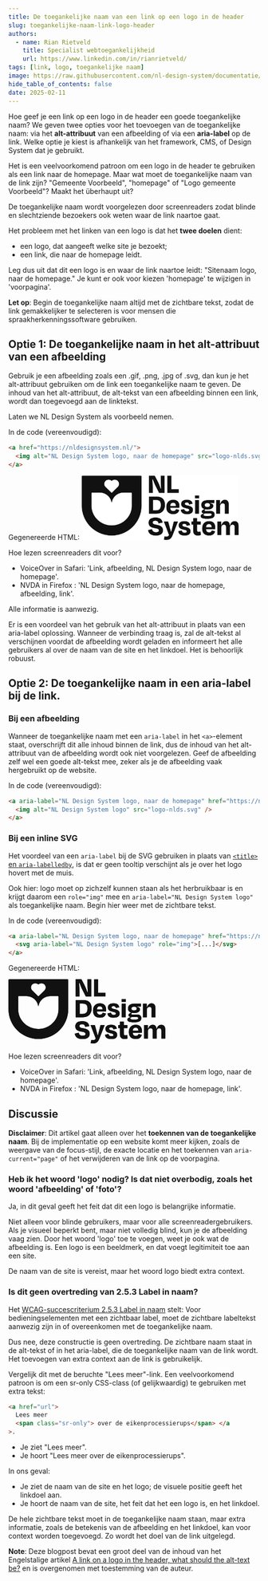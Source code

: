 ```yaml
---
title: De toegankelijke naam van een link op een logo in de header
slug: toegankelijke-naam-link-logo-header
authors:
  - name: Rian Rietveld
    title: Specialist webtoegankelijkheid
    url: https://www.linkedin.com/in/rianrietveld/
tags: [link, logo, toegankelijke naam]
image: https://raw.githubusercontent.com/nl-design-system/documentatie/assets/blog-toegankelijke-naam-link-logo.png
hide_table_of_contents: false
date: 2025-02-11
---
```


Hoe geef je een link op een logo in de header een goede toegankelijke naam? We geven twee opties voor het toevoegen van de toegankelijke naam: via het **alt-attribuut** van een afbeelding of via een **aria-label** op de link. Welke optie je kiest is afhankelijk van het framework, CMS, of Design System dat je gebruikt.

<!-- truncate -->

Het is een veelvoorkomend patroon om een logo in de header te gebruiken als een link naar de homepage. Maar wat moet de toegankelijke naam van de link zijn? "Gemeente Voorbeeld", "homepage" of "Logo gemeente Voorbeeld"? Maakt het überhaupt uit?

De toegankelijke naam wordt voorgelezen door screenreaders zodat blinde en slechtziende bezoekers ook weten waar de link naartoe gaat.

Het probleem met het linken van een logo is dat het **twee doelen** dient:

- een logo, dat aangeeft welke site je bezoekt;
- een link, die naar de homepage leidt.

Leg dus uit dat dit een logo is en waar de link naartoe leidt: "Sitenaam logo, naar de homepage."
Je kunt er ook voor kiezen 'homepage' te wijzigen in 'voorpagina'.

**Let op**: Begin de toegankelijke naam altijd met de zichtbare tekst, zodat de link gemakkelijker te selecteren is voor mensen die spraakherkenningssoftware gebruiken.

## Optie 1: De toegankelijke naam in het alt-attribuut van een afbeelding

Gebruik je een afbeelding zoals een .gif, .png, .jpg of .svg, dan kun je het alt-attribuut gebruiken om de link een toegankelijke naam te geven. De inhoud van het alt-attribuut, de alt-tekst van een afbeelding binnen een link, wordt dan toegevoegd aan de linktekst.

Laten we NL Design System als voorbeeld nemen.

In de code (vereenvoudigd):

```html
<a href="https://nldesignsystem.nl/">
  <img alt="NL Design System logo, naar de homepage" src="logo-nlds.svg" />
</a>
```

Gegenereerde HTML:
<a href="https://nldesignsystem.nl/" class="navbar-logo">
<img alt="NL Design System logo, naar de homepage" src="https://raw.githubusercontent.com/nl-design-system/documentatie/9e5331b623e1bbd5bea950c934a20459e13b64bf/logo.svg" width="315" height="129" />
</a>

Hoe lezen screenreaders dit voor?

- VoiceOver in Safari: 'Link, afbeelding, NL Design System logo, naar de homepage'.
- NVDA in Firefox : 'NL Design System logo, naar de homepage, afbeelding, link'.

Alle informatie is aanwezig.

Er is een voordeel van het gebruik van het alt-attribuut in plaats van een aria-label oplossing. Wanneer de verbinding traag is, zal de alt-tekst al verschijnen voordat de afbeelding wordt geladen en informeert het alle gebruikers al over de naam van de site en het linkdoel. Het is behoorlijk robuust.

## Optie 2: De toegankelijke naam in een aria-label bij de link.

### Bij een afbeelding

Wanneer de toegankelijke naam met een `aria-label` in het `<a>`-element staat, overschrijft dit alle inhoud binnen de link, dus de inhoud van het alt-attribuut van de afbeelding wordt ook niet voorgelezen. Geef de afbeelding zelf wel een goede alt-tekst mee, zeker als je de afbeelding vaak hergebruikt op de website.

In de code (vereenvoudigd):

```html
<a aria-label="NL Design System logo, naar de homepage" href="https://nldesignsystem.nl/">
  <img alt="NL Design System logo" src="logo-nlds.svg" />
</a>
```

### Bij een inline SVG

Het voordeel van een `aria-label` bij de SVG gebruiken in plaats van [`<title>` en `aria-labelledby`](https://www.tpgi.com/using-aria-enhance-svg-accessibility/), is dat er geen tooltip verschijnt als je over het logo hovert met de muis.

Ook hier: logo moet op zichzelf kunnen staan als het herbruikbaar is en krijgt daarom een `role="img"` mee en `aria-label="NL Design System logo"` als toegankelijke naam. Begin hier weer met de zichtbare tekst.

In de code (vereenvoudigd):

```html
<a aria-label="NL Design System logo, naar de homepage" href="https://nldesignsystem.nl/">
  <svg aria-label="NL Design System logo" role="img">[...]</svg>
</a>
```

Gegenereerde HTML:

<a href="https://nldesignsystem.nl/" aria-label="NL Design System logo, naar de homepage"  class="navbar-logo">
  <svg role="img" aria-label="NL Design System logo" width="315" height="129" viewBox="0 0 945 387" fill="none" xmlns="http://www.w3.org/2000/svg">
<path d="M427.673 72.8504C427.673 60.2885 426.643 38.4554 425.603 23.1531L428.353 22.813C433.164 36.055 440.215 53.2475 445.036 63.209L466.009 103.955H498.843V0.799805H475.98V32.6145C475.98 44.8163 476.84 62.8789 478.04 77.8311L475.29 78.1712C471.159 65.7994 464.288 48.0868 457.757 35.3649L439.705 0.809801H404.63V103.965H427.663V72.8504H427.673Z" fill="var(--nlds-logo-color, #111111)"/>
<path d="M448.836 126.168H404.84V229.323H448.496C481.501 229.323 501.104 209.201 501.104 176.536C501.104 143.871 485.121 126.158 448.836 126.158V126.168ZM446.596 209.04H429.573V146.631H445.726C467.559 146.631 476.33 154.702 476.33 176.546C476.33 198.389 468.079 209.04 446.586 209.04H446.596Z" fill="var(--nlds-logo-color, #111111)"/>
<path d="M550.951 231.554C574.154 231.554 583.616 220.892 587.236 206.79L567.634 201.459C565.573 207.65 562.303 212.811 551.131 212.811C539.959 212.811 533.939 206.96 532.568 193.898H587.757C588.097 189.598 588.277 186.337 588.277 182.897C588.277 160.373 576.415 145.591 551.311 145.591C524.837 145.591 509.545 162.094 509.545 190.288C509.545 218.482 526.397 231.554 550.971 231.554H550.951ZM550.611 163.134C561.093 163.134 566.423 169.325 566.763 182.047H532.728C533.929 168.635 540.12 163.134 550.611 163.134Z" fill="var(--nlds-logo-color, #111111)"/>
<path d="M635.023 215.221C624.882 215.221 619.371 210.581 617.311 201.639L596.338 205.94C598.578 220.722 606.999 231.724 634.503 231.724C659.077 231.724 669.579 222.092 669.579 206.28C669.579 193.558 663.388 185.137 637.944 179.806C623.342 176.886 621.101 173.615 621.101 169.145C621.101 164.334 624.882 161.754 632.613 161.754C641.034 161.754 644.825 165.014 646.705 173.445L667.508 169.145C664.588 154.872 656.167 145.591 633.123 145.591C610.08 145.591 598.908 154.872 598.908 170.525C598.908 184.447 606.469 191.838 628.823 196.659C643.785 199.579 647.045 202.329 647.045 207.32C646.875 212.651 642.925 215.221 635.013 215.221H635.023Z" fill="var(--nlds-logo-color, #111111)"/>
<path d="M706.354 119.887H681.95V136.74H706.354V119.887Z" fill="var(--nlds-logo-color, #111111)"/>
<path d="M705.854 147.821H682.47V229.313H705.854V147.821Z" fill="var(--nlds-logo-color, #111111)"/>
<path d="M800.048 233.984V233.964C800.048 220.722 791.797 212.821 773.744 212.821C769.593 212.821 765.243 212.951 760.812 213.071C756.251 213.201 751.631 213.331 747.1 213.331C741.939 213.331 739.879 212.121 739.879 209.201C739.879 207.82 740.569 206.28 741.429 204.73L742.799 202.499C746.75 203.36 751.391 203.88 756.391 203.88C779.255 203.88 792.147 195.108 792.147 181.526C792.147 172.075 783.555 168.284 773.414 166.404L773.584 164.514C780.115 165.204 785.276 165.374 789.226 165.374H798.157V147.841H756.901C733.698 147.841 719.946 157.983 719.946 176.206C719.946 188.928 726.657 197.519 738.849 201.479L732.838 204.57C726.127 207.49 722.516 211.621 722.516 216.262C722.516 221.932 726.297 226.233 735.078 227.443V228.473C724.067 230.714 715.985 235.694 715.985 243.085C715.985 253.227 724.747 259.588 755.871 259.588C788.876 259.588 800.058 250.987 800.058 233.974L800.048 233.984ZM756.381 165.534C767.553 165.534 772.364 170.515 772.364 177.056C772.364 183.597 768.073 188.577 756.381 188.577C744.69 188.577 740.739 183.597 740.739 177.056C740.739 170.515 745.21 165.534 756.381 165.534ZM733.528 235.344C733.528 231.384 737.819 227.953 745.04 227.953H772.724C779.265 227.953 782.015 230.704 782.015 234.654C782.015 240.325 777.024 243.256 757.441 243.256C737.859 243.256 733.538 240.845 733.538 235.354L733.528 235.344Z" fill="var(--nlds-logo-color, #111111)"/>
<path d="M833.073 183.927C833.073 173.795 839.434 166.744 849.395 166.744C857.986 166.744 861.777 172.415 861.777 180.666V229.323H885.15V174.135C885.15 156.423 877.239 145.601 861.607 145.601C848.885 145.601 838.914 153.862 834.103 169.665H832.553V147.831H809.689V229.323H833.073V183.927Z" fill="var(--nlds-logo-color, #111111)"/>
<path d="M450.536 295.863C430.253 292.253 427.333 287.962 427.333 281.941C427.333 275.41 432.494 271.63 443.485 271.63C455.867 271.63 459.988 276.96 462.388 287.452L486.972 282.641C484.051 264.929 472.87 252.377 444.675 252.377C416.481 252.377 402.899 263.899 402.899 283.321C402.899 300.344 411.661 311.516 440.205 315.986C459.808 319.247 464.448 323.037 464.448 330.258C464.448 336.789 458.777 340.57 447.256 340.57C434.534 340.57 425.773 334.899 423.362 322.517L399.809 327.498C402.049 345.381 413.221 360.163 446.226 360.333C476.48 360.333 489.382 348.301 489.382 328.518C489.382 313.566 482.501 301.524 450.536 295.853V295.863Z" fill="var(--nlds-logo-color, #111111)"/>
<path d="M546.82 306.875C545.46 312.626 543.81 318.987 542.1 325.558C541.21 328.968 540.3 332.449 539.419 335.919H536.499C534.979 330.078 533.359 324.047 531.778 318.227V318.207C530.678 314.096 529.588 310.115 528.598 306.345L520.517 276.43H494.903L525.507 356.892C521.727 365.493 517.426 367.034 509.175 367.034C505.744 367.034 502.124 366.524 498.693 365.824L495.253 385.586C499.553 386.277 502.984 386.797 508.665 386.797C529.118 386.797 539.439 378.195 547.341 358.262L579.495 276.42H554.392L546.83 306.855L546.82 306.875Z" fill="var(--nlds-logo-color, #111111)"/>
<path d="M623.152 308.425C608.55 305.495 606.309 302.224 606.309 297.754C606.309 292.943 610.1 290.362 617.831 290.362C626.252 290.362 630.033 293.623 631.923 302.054L652.726 297.754C649.806 283.481 641.384 274.2 618.341 274.2C595.298 274.2 584.136 283.481 584.136 299.134C584.136 313.056 591.697 320.457 614.05 325.268C629.013 328.188 632.273 330.938 632.273 335.929C632.103 341.26 628.153 343.83 620.241 343.83C610.1 343.83 604.599 339.19 602.529 330.248L581.556 334.549C583.796 349.331 592.207 360.343 619.721 360.343C644.295 360.343 654.796 350.711 654.796 334.899C654.796 322.177 648.605 313.756 623.162 308.425H623.152Z" fill="var(--nlds-logo-color, #111111)"/>
<path d="M704.114 338.319C697.063 338.319 694.652 335.069 694.652 328.528V295.003H716.135V276.43H694.652V255.457H671.269V276.43H661.297V295.003H671.269V332.309C671.269 347.791 679.18 360.333 698.083 360.333C707.024 360.333 711.145 359.123 717.346 357.242L714.765 336.269C711.675 337.299 707.714 338.329 704.104 338.329L704.114 338.319Z" fill="var(--nlds-logo-color, #111111)"/>
<path d="M766.883 274.19C740.409 274.19 725.107 290.693 725.107 318.887C725.107 347.081 741.959 360.153 766.533 360.153C789.736 360.153 799.198 349.491 802.818 335.389L783.215 330.058C781.155 336.249 777.885 341.41 766.703 341.41C755.521 341.41 749.51 335.569 748.14 322.497H803.318C803.668 318.197 803.838 314.936 803.838 311.496C803.838 288.972 791.977 274.19 766.883 274.19ZM748.31 310.645C749.51 297.233 755.701 291.733 766.193 291.733C776.684 291.733 782.005 297.924 782.345 310.645H748.31Z" fill="var(--nlds-logo-color, #111111)"/>
<path d="M920.216 274.16V274.19C906.814 274.19 897.542 282.621 893.052 298.604H891.161C890.131 283.301 883.08 274.19 868.638 274.19C855.746 274.19 845.945 282.451 841.304 298.254H839.584V276.42H816.72V357.912H840.104V312.526C840.104 302.384 846.465 295.333 856.436 295.333C864.857 295.333 868.818 301.004 868.818 309.255V357.912H892.191V312.526C892.191 302.384 898.372 295.333 908.344 295.333C916.955 295.333 920.726 301.004 920.726 309.255V357.912H944.269V302.714C944.269 285.002 936.188 274.18 920.195 274.18L920.216 274.16Z" fill="var(--nlds-logo-color, #111111)"/>
<path d="M5.2807 0.799805C2.81034 0.799805 0.800049 2.8101 0.800049 5.28046V180.466C0.800049 204.69 5.56075 228.223 14.9421 250.407C24.0035 271.81 36.9354 291.023 53.4178 307.505C69.9102 323.997 89.1131 336.939 110.506 345.991C132.689 355.382 156.233 360.133 180.467 360.133C204.7 360.133 228.234 355.382 250.437 345.991C271.83 336.939 291.033 323.987 307.525 307.505C324.008 291.033 336.94 271.82 346.001 250.407C355.392 228.233 360.143 204.69 360.143 180.466V5.28046C360.143 2.8101 358.123 0.799805 355.662 0.799805H5.2807ZM161.934 24.4433H161.924L161.934 24.4333C169.205 24.3533 175.766 27.2137 180.497 31.8144C185.247 27.2037 191.808 24.3533 199.099 24.4333C222.143 24.6733 233.544 52.0373 217.252 68.0497L182.857 101.895C182.777 101.985 182.697 102.055 182.617 102.135C181.987 102.665 181.257 102.915 180.507 102.905C179.776 102.905 179.036 102.675 178.406 102.135C178.316 102.055 178.246 101.985 178.156 101.905L143.761 68.0597C127.479 52.0374 138.86 24.6733 161.914 24.4433H161.934ZM180.457 299.644C113.407 299.644 59.0686 246.286 59.0686 180.466V106.385C59.0686 103.955 61.0789 101.985 63.5393 101.985H108.756C144.181 101.985 173.616 127.228 179.416 160.393C179.506 160.853 179.896 161.213 180.376 161.243C180.927 161.293 181.397 160.923 181.487 160.393C187.288 127.228 216.722 101.985 252.157 101.985H297.364C299.844 101.985 301.844 103.965 301.844 106.385V180.466H301.854C301.854 246.286 247.506 299.644 180.457 299.644Z" fill="var(--nlds-logo-color, #111111)"/>
<path fill-rule="evenodd" clip-rule="evenodd" d="M5.2807 0.799805H355.662C358.123 0.799805 360.143 2.8101 360.143 5.28046V180.466C360.143 204.7 355.392 228.243 346.001 250.417C336.939 271.83 324.008 291.033 307.525 307.515C291.033 323.997 271.83 336.939 250.437 346.001C228.234 355.392 204.7 360.133 180.467 360.133C156.233 360.133 132.689 355.392 110.506 346.001C89.113 336.939 69.9102 324.007 53.4178 307.515C36.9353 291.033 24.0034 271.82 14.9421 250.417C5.56071 228.223 0.800049 204.69 0.800049 180.466V5.28046C0.800049 2.82009 2.81034 0.799805 5.2807 0.799805ZM161.934 24.4333L161.924 24.4433H161.914C138.86 24.6733 127.479 52.0374 143.761 68.0597L178.156 101.905C178.201 101.945 178.241 101.982 178.281 102.02C178.321 102.057 178.361 102.095 178.406 102.135C179.036 102.675 179.776 102.905 180.507 102.905C181.257 102.915 181.987 102.665 182.617 102.135C182.643 102.108 182.67 102.083 182.697 102.057C182.75 102.006 182.804 101.955 182.857 101.895L217.252 68.0497C233.544 52.0373 222.143 24.6733 199.099 24.4333C191.808 24.3533 185.247 27.2037 180.497 31.8144C175.766 27.2137 169.205 24.3533 161.934 24.4333ZM59.0686 180.466C59.0686 246.286 113.407 299.644 180.457 299.644C247.506 299.644 301.854 246.286 301.854 180.466H301.844V106.385C301.844 103.965 299.844 101.985 297.364 101.985H252.157C216.722 101.985 187.288 127.228 181.487 160.393C181.397 160.923 180.927 161.293 180.376 161.243C179.896 161.213 179.506 160.853 179.416 160.393C173.616 127.228 144.181 101.985 108.756 101.985H63.5393C61.0789 101.985 59.0686 103.955 59.0686 106.385V180.466Z" fill="var(--nlds-logo-color, #111111)"/>
<path d="M425.603 23.1531C426.643 38.4554 427.673 60.2885 427.673 72.8504H427.663V103.965H404.63V0.809801H439.705L457.757 35.3649C464.288 48.0868 471.159 65.7994 475.29 78.1712L478.04 77.8311C476.84 62.8789 475.98 44.8163 475.98 32.6145V0.799805H498.843V103.955H466.009L445.036 63.209C440.215 53.2475 433.164 36.055 428.353 22.813L425.603 23.1531Z" fill="var(--nlds-logo-color, #111111)"/>
<path d="M540.25 81.7818H584.426V103.965H515.486V0.799866H540.25V81.7818Z" fill="var(--nlds-logo-color, #111111)"/>
<path fill-rule="evenodd" clip-rule="evenodd" d="M448.836 126.168H404.84V229.323H448.496C481.501 229.323 501.104 209.201 501.104 176.536C501.104 143.871 485.121 126.158 448.836 126.158V126.168ZM446.586 209.04H429.573V146.631H445.726C467.559 146.631 476.33 154.702 476.33 176.546C476.33 198.389 468.079 209.04 446.586 209.04Z" fill="var(--nlds-logo-color, #111111)"/>
<path fill-rule="evenodd" clip-rule="evenodd" d="M587.236 206.79C583.616 220.89 574.157 231.551 550.961 231.554C526.393 231.551 509.545 218.478 509.545 190.288C509.545 162.094 524.837 145.591 551.311 145.591C576.415 145.591 588.277 160.373 588.277 182.897C588.277 186.337 588.097 189.598 587.757 193.898H532.568C533.939 206.96 539.959 212.811 551.131 212.811C562.303 212.811 565.573 207.65 567.634 201.459L587.236 206.79ZM566.763 182.047C566.423 169.325 561.093 163.134 550.611 163.134C540.12 163.134 533.929 168.635 532.728 182.047H566.763Z" fill="var(--nlds-logo-color, #111111)"/>
<path d="M635.018 215.221C624.88 215.22 619.371 210.579 617.311 201.639L596.338 205.94C598.578 220.722 606.999 231.724 634.503 231.724C659.077 231.724 669.579 222.092 669.579 206.28C669.579 193.558 663.388 185.137 637.944 179.806C623.342 176.886 621.101 173.615 621.101 169.145C621.101 164.334 624.882 161.754 632.613 161.754C641.034 161.754 644.825 165.014 646.705 173.445L667.508 169.145C664.588 154.872 656.167 145.591 633.123 145.591C610.08 145.591 598.908 154.872 598.908 170.525C598.908 184.447 606.469 191.838 628.823 196.659C643.785 199.579 647.045 202.329 647.045 207.32C646.875 212.65 642.926 215.22 635.018 215.221Z" fill="var(--nlds-logo-color, #111111)"/>
<path d="M681.95 119.887H706.354V136.74H681.95V119.887Z" fill="var(--nlds-logo-color, #111111)"/>
<path d="M705.854 147.821H682.47V229.313H705.854V147.821Z" fill="var(--nlds-logo-color, #111111)"/>
<path fill-rule="evenodd" clip-rule="evenodd" d="M773.744 212.821C791.797 212.821 800.048 220.722 800.048 233.964V233.984L800.058 233.974C800.058 250.987 788.876 259.588 755.871 259.588C724.747 259.588 715.985 253.227 715.985 243.085C715.985 235.694 724.067 230.714 735.078 228.473V227.443C726.297 226.233 722.516 221.932 722.516 216.262C722.516 211.621 726.127 207.49 732.838 204.57L738.849 201.479C726.657 197.519 719.946 188.928 719.946 176.206C719.946 157.983 733.698 147.841 756.901 147.841H798.157V165.374H789.226C785.276 165.374 780.115 165.204 773.584 164.514L773.414 166.404C783.555 168.284 792.147 172.075 792.147 181.526C792.147 195.108 779.255 203.88 756.391 203.88C751.391 203.88 746.75 203.36 742.799 202.499L741.429 204.73C740.569 206.28 739.879 207.82 739.879 209.201C739.879 212.121 741.939 213.331 747.1 213.331C751.631 213.331 756.251 213.201 760.812 213.071L761.995 213.039H762L762.002 213.039L762.014 213.038C766.029 212.929 769.969 212.821 773.744 212.821ZM772.364 177.056C772.364 170.515 767.553 165.534 756.381 165.534C745.21 165.534 740.739 170.515 740.739 177.056C740.739 183.597 744.69 188.577 756.381 188.577C768.073 188.577 772.364 183.597 772.364 177.056ZM745.04 227.953C737.819 227.953 733.528 231.384 733.528 235.344L733.538 235.354C733.538 240.845 737.859 243.256 757.441 243.256C777.024 243.256 782.015 240.325 782.015 234.654C782.015 230.704 779.265 227.953 772.724 227.953H745.04Z" fill="var(--nlds-logo-color, #111111)"/>
<path d="M833.073 183.927C833.073 173.795 839.434 166.744 849.395 166.744C857.986 166.744 861.777 172.415 861.777 180.666V229.323H885.15V174.135C885.15 156.423 877.239 145.601 861.607 145.601C848.885 145.601 838.914 153.862 834.103 169.665H832.553V147.831H809.689V229.323H833.073V183.927Z" fill="var(--nlds-logo-color, #111111)"/>
<path d="M427.333 281.941C427.333 287.962 430.253 292.253 450.536 295.863V295.853C482.501 301.524 489.382 313.566 489.382 328.518C489.382 348.301 476.48 360.333 446.226 360.333C413.221 360.163 402.049 345.381 399.809 327.498L423.362 322.517C425.773 334.899 434.534 340.57 447.256 340.57C458.777 340.57 464.448 336.789 464.448 330.258C464.448 323.037 459.808 319.247 440.205 315.986C411.661 311.516 402.899 300.344 402.899 283.321C402.899 263.899 416.481 252.377 444.675 252.377C472.87 252.377 484.051 264.929 486.972 282.641L462.388 287.452C459.988 276.96 455.867 271.63 443.485 271.63C432.494 271.63 427.333 275.41 427.333 281.941Z" fill="var(--nlds-logo-color, #111111)"/>
<path d="M546.82 306.875C545.46 312.626 543.81 318.987 542.1 325.558L541.946 326.147C541.105 329.368 540.249 332.648 539.419 335.919H536.499C534.979 330.078 533.359 324.047 531.778 318.227V318.207C531.388 316.748 530.999 315.306 530.615 313.884L530.581 313.759L530.576 313.738C529.892 311.203 529.225 308.732 528.598 306.345L520.517 276.43H494.903L525.507 356.892C521.727 365.493 517.426 367.034 509.175 367.034C505.744 367.034 502.124 366.524 498.693 365.824L495.253 385.586C499.553 386.277 502.984 386.797 508.665 386.797C529.118 386.797 539.439 378.195 547.341 358.262L579.495 276.42H554.392L546.83 306.855L546.82 306.875Z" fill="var(--nlds-logo-color, #111111)"/>
<path d="M606.309 297.754C606.309 302.224 608.55 305.495 623.152 308.425H623.162C648.605 313.756 654.796 322.177 654.796 334.899C654.796 350.711 644.295 360.343 619.721 360.343C592.207 360.343 583.796 349.331 581.556 334.549L602.529 330.248C604.599 339.19 610.1 343.83 620.241 343.83C628.153 343.83 632.103 341.26 632.273 335.929C632.273 330.938 629.013 328.188 614.05 325.268C591.697 320.457 584.136 313.056 584.136 299.134C584.136 283.481 595.298 274.2 618.341 274.2C641.384 274.2 649.806 283.481 652.726 297.754L631.923 302.054C630.033 293.623 626.252 290.362 617.831 290.362C610.1 290.362 606.309 292.943 606.309 297.754Z" fill="var(--nlds-logo-color, #111111)"/>
<path d="M704.114 338.319C697.063 338.319 694.652 335.069 694.652 328.528V295.003H716.135V276.43H694.652V255.457H671.269V276.43H661.297V295.003H671.269V332.309C671.269 347.791 679.18 360.333 698.083 360.333C707.024 360.333 711.145 359.123 717.346 357.242L714.765 336.269C711.675 337.299 707.714 338.329 704.104 338.329L704.114 338.319Z" fill="var(--nlds-logo-color, #111111)"/>
<path fill-rule="evenodd" clip-rule="evenodd" d="M725.107 318.887C725.107 290.693 740.409 274.19 766.883 274.19C791.977 274.19 803.838 288.972 803.838 311.496C803.838 314.936 803.668 318.197 803.318 322.497H748.14C749.51 335.569 755.521 341.41 766.703 341.41C777.885 341.41 781.155 336.249 783.215 330.058L802.818 335.389C799.198 349.491 789.736 360.153 766.533 360.153C741.959 360.153 725.107 347.081 725.107 318.887ZM766.193 291.733C755.701 291.733 749.51 297.233 748.31 310.645H782.345C782.005 297.924 776.684 291.733 766.193 291.733Z" fill="var(--nlds-logo-color, #111111)"/>
<path d="M920.216 274.16V274.18L920.195 274.18L920.216 274.16Z" fill="var(--nlds-logo-color, #111111)"/>
<path d="M920.216 274.18C936.195 274.189 944.269 285.009 944.269 302.714V357.912H920.726V309.255C920.726 301.004 916.955 295.333 908.344 295.333C898.372 295.333 892.191 302.384 892.191 312.526V357.912H868.818V309.255C868.818 301.004 864.857 295.333 856.436 295.333C846.465 295.333 840.104 302.384 840.104 312.526V357.912H816.72V276.42H839.584V298.254H841.304C845.945 282.451 855.746 274.19 868.638 274.19C883.08 274.19 890.131 283.301 891.161 298.604H893.052C897.542 282.621 906.814 274.19 920.216 274.19V274.18Z" fill="var(--nlds-logo-color, #111111)"/>
</svg>
</a>

Hoe lezen screenreaders dit voor?

- VoiceOver in Safari: 'Link, afbeelding, NL Design System logo, naar de homepage'.
- NVDA in Firefox : 'NL Design System logo, naar de homepage, link'.

## Discussie

**Disclaimer**: Dit artikel gaat alleen over het **toekennen van de toegankelijke naam**. Bij de implementatie op een website komt meer kijken, zoals de weergave van de focus-stijl, de exacte locatie en het toekennen van `aria-current="page"` of het verwijderen van de link op de voorpagina.

### Heb ik het woord 'logo' nodig? Is dat niet overbodig, zoals het woord 'afbeelding' of 'foto'?

Ja, in dit geval geeft het feit dat dit een logo is belangrijke informatie.

Niet alleen voor blinde gebruikers, maar voor alle screenreadergebruikers. Als je visueel beperkt bent, maar niet volledig blind, kun je de afbeelding vaag zien. Door het woord 'logo' toe te voegen, weet je ook wat de afbeelding is. Een logo is een beeldmerk, en dat voegt legitimiteit toe aan een site.

De naam van de site is vereist, maar het woord logo biedt extra context.

### Is dit geen overtreding van 2.5.3 Label in naam?

Het [WCAG-succescriterium 2.5.3 Label in naam](/wcag/2.5.3) stelt: Voor bedieningselementen met een zichtbaar label, moet de zichtbare labeltekst aanwezig zijn in of overeenkomen met de toegankelijke naam.

Dus nee, deze constructie is geen overtreding. De zichtbare naam staat in de alt-tekst of in het aria-label, die de toegankelijke naam van de link wordt. Het toevoegen van extra context aan de link is gebruikelijk.

Vergelijk dit met de beruchte "Lees meer"-link. Een veelvoorkomend patroon is om een sr-only CSS-class (of gelijkwaardig) te gebruiken met extra tekst:

```html
<a href="url">
  Lees meer
  <span class="sr-only"> over de eikenprocessierups</span> </a
>.
```

- Je ziet "Lees meer".
- Je hoort "Lees meer over de eikenprocessierups".

In ons geval:

- Je ziet de naam van de site en het logo; de visuele positie geeft het linkdoel aan.
- Je hoort de naam van de site, het feit dat het een logo is, en het linkdoel.

De hele zichtbare tekst moet in de toegankelijke naam staan, maar extra informatie, zoals de betekenis van de afbeelding en het linkdoel, kan voor context worden toegevoegd. Zo wordt het doel van de link uitgelegd.

**Note**:
Deze blogpost bevat een groot deel van de inhoud van het Engelstalige artikel [<span lang="en">A link on a logo in the header, what should the alt-text be?</span>](https://htmhell.dev/adventcalendar/2024/1/) en is overgenomen met toestemming van de auteur.
